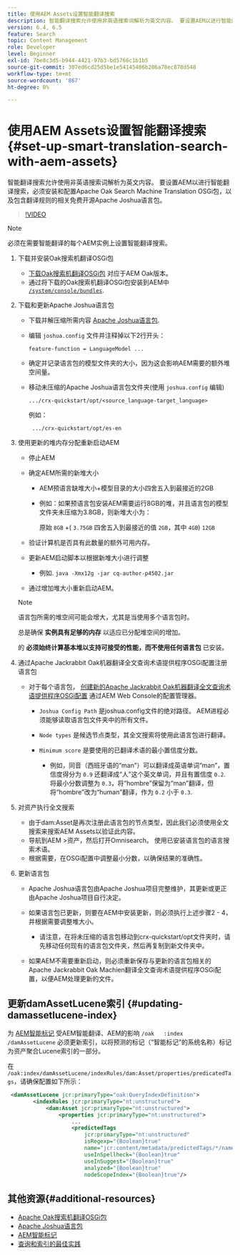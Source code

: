 ```yaml
---
title: 使用AEM Assets设置智能翻译搜索
description: 智能翻译搜索允许使用非英语搜索词解析为英文内容。 要设置AEM以进行智能翻译搜索，必须安装和配置Apache Oak Search Machine Translation OSGi包，以及包含翻译规则的相关免费开源Apache Joshua语言包。
version: 6.4, 6.5
feature: Search
topic: Content Management
role: Developer
level: Beginner
exl-id: 7be8c3d5-b944-4421-97b3-bd5766c1b1b5
source-git-commit: 307ed6cd25d5be1e54145406b206a78ec878d548
workflow-type: tm+mt
source-wordcount: '867'
ht-degree: 0%

---
```


# 使用AEM Assets设置智能翻译搜索{#set-up-smart-translation-search-with-aem-assets}

智能翻译搜索允许使用非英语搜索词解析为英文内容。 要设置AEM以进行智能翻译搜索，必须安装和配置Apache Oak Search Machine Translation OSGi包，以及包含翻译规则的相关免费开源Apache Joshua语言包。

>[!VIDEO](https://video.tv.adobe.com/v/21291/?quality=9&learn=on)

>[!NOTE]
>
>必须在需要智能翻译的每个AEM实例上设置智能翻译搜索。

1. 下载并安装Oak搜索机翻译OSGi包
   * [下载Oak搜索机翻译OSGi包](https://search.maven.org/#search%7Cgav%7C1%7Cg%3A%22org.apache.jackrabbit%22%20AND%20a%3A%22oak-search-mt%22) 对应于AEM Oak版本。
   * 通过将下载的Oak搜索机翻译OSGi包安装到AEM中 [ `/system/console/bundles`](http://localhost:4502/system/console/bundles).

2. 下载和更新Apache Joshua语言包
   * 下载并解压缩所需内容 [Apache Joshua语言包](https://cwiki.apache.org/confluence/display/JOSHUA/Language+Packs).
   * 编辑 `joshua.config` 文件并注释掉以下2行开头：

      ```
      feature-function = LanguageModel ...
      ```

   * 确定并记录语言包的模型文件夹的大小，因为这会影响AEM需要的额外堆空间量。
   * 移动未压缩的Apache Joshua语言包文件夹(使用 `joshua.config` 编辑)

      ```
      .../crx-quickstart/opt/<source_language-target_language>
      ```

      例如：

      ```
       .../crx-quickstart/opt/es-en
      ```

3. 使用更新的堆内存分配重新启动AEM
   * 停止AEM
   * 确定AEM所需的新堆大小

      * AEM预语言缺堆大小+模型目录的大小四舍五入到最接近的2GB
      * 例如：如果预语言包安装AEM需要运行8GB的堆，并且语言包的模型文件夹未压缩为3.8GB，则新堆大小为：

         原始 `8GB` +( `3.75GB` 四舍五入到最接近的值 `2GB`，其中 `4GB`) `12GB`
   * 验证计算机是否具有此数量的额外可用内存。
   * 更新AEM启动脚本以根据新堆大小进行调整

      * 例如. `java -Xmx12g -jar cq-author-p4502.jar`
   * 通过增加堆大小重新启动AEM。

   >[!NOTE]
   >
   >语言包所需的堆空间可能会增大，尤其是当使用多个语言包时。
   >
   >
   >总是确保 **实例具有足够的内存** 以适应已分配堆空间的增加。
   >
   >
   >的 **必须始终计算基本堆以支持可接受的性能，而不使用任何语言包** 已安装。

4. 通过Apache Jackrabbit Oak机器翻译全文查询术语提供程序OSGi配置注册语言包

   * 对于每个语言包， [创建新的Apache Jackrabbit Oak机器翻译全文查询术语提供程序OSGi配置](http://localhost:4502/system/console/configMgr/org.apache.jackrabbit.oak.plugins.index.mt.MTFulltextQueryTermsProviderFactory) 通过AEM Web Console的配置管理器。

      * `Joshua Config Path` 是joshua.config文件的绝对路径。 AEM进程必须能够读取语言包文件夹中的所有文件。
      * `Node types` 是候选节点类型，其全文搜索将使用此语言包进行翻译。
      * `Minimum score` 是要使用的已翻译术语的最小置信度分数。

         * 例如，同音（西班牙语的“man”）可以翻译成英语单词“man”，置信度得分为 `0.9` 还翻译成“人”这个英文单词，并且有置信度 `0.2`. 将最小分数调整为 `0.3`，将“hombre”保留为“man”翻译，但将“hombre”改为“human”翻译，作为 `0.2` 小于 `0.3`.

5. 对资产执行全文搜索
   * 由于dam:Asset是再次注册此语言包的节点类型，因此我们必须使用全文搜索来搜索AEM Assets以验证此内容。
   * 导航到AEM >资产，然后打开Omnisearch。 使用已安装语言包的语言搜索术语。
   * 根据需要，在OSGi配置中调整最小分数，以确保结果的准确性。

6. 更新语言包
   * Apache Joshua语言包由Apache Joshua项目完整维护，其更新或更正由Apache Joshua项目自行决定。
   * 如果语言包已更新，则要在AEM中安装更新，则必须执行上述步骤2 - 4，并根据需要调整堆大小。

      * 请注意，在将未压缩的语言包移动到crx-quickstart/opt文件夹时，请先移动任何现有的语言包文件夹，然后再复制到新文件夹中。
   * 如果AEM不需要重新启动，则必须重新保存与更新的语言包相关的Apache Jackrabbit Oak Machien翻译全文查询术语提供程序OSGi配置，以便AEM处理更新的文件。


## 更新damAssetLucene索引 {#updating-damassetlucene-index}

为 [AEM智能标记](https://helpx.adobe.com/experience-manager/6-3/assets/using/touch-ui-smart-tags.html) 受AEM智能翻译、AEM的影响 `/oak   :index  /damAssetLucene` 必须更新索引，以将预测的标记（“智能标记”的系统名称）标记为资产聚合Lucene索引的一部分。

在 `/oak:index/damAssetLucene/indexRules/dam:Asset/properties/predicatedTags`，请确保配置如下所示：

```xml
 <damAssetLucene jcr:primaryType="oak:QueryIndexDefinition">
        <indexRules jcr:primaryType="nt:unstructured">
            <dam:Asset jcr:primaryType="nt:unstructured">
                <properties jcr:primaryType="nt:unstructured">
                    ...
                    <predictedTags
                        jcr:primaryType="nt:unstructured"
                        isRegexp="{Boolean}true"
                        name="jcr:content/metadata/predictedTags/*/name"
                        useInSpellheck="{Boolean}true"
                        useInSuggest="{Boolean}true"
                        analyzed="{Boolean}true"
                        nodeScopeIndex="{Boolean}true"/>
```

## 其他资源{#additional-resources}

* [Apache Oak搜索机翻译OSGi包](https://search.maven.org/#search%7Cgav%7C1%7Cg%3A%22org.apache.jackrabbit%22%20AND%20a%3A%22oak-search-mt%22)
* [Apache Joshua语言包](https://cwiki.apache.org/confluence/display/JOSHUA/Language+Packs)
* [AEM智能标记](https://helpx.adobe.com/experience-manager/6-3/assets/using/touch-ui-smart-tags.html)
* [查询和索引的最佳实践](https://helpx.adobe.com/experience-manager/6-5/sites/deploying/using/best-practices-for-queries-and-indexing.html)
